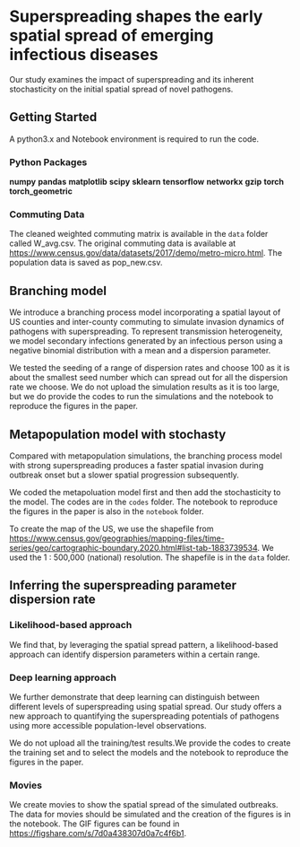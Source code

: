 # Superspreading shapes the early spatial spread of emerging infectious diseases

Our study examines the impact of superspreading and its inherent stochasticity on the initial spatial spread of novel pathogens. 

## Getting Started
A python3.x and Notebook environment is required to run the code.
### Python Packages
**numpy**
**pandas**
**matplotlib**
**scipy**
**sklearn**
**tensorflow**
**networkx**
**gzip**
**torch**
**torch_geometric**

### Commuting Data
The cleaned weighted commuting matrix is available in the `data` folder called W_avg.csv. The original commuting data is available at https://www.census.gov/data/datasets/2017/demo/metro-micro.html. The population data is saved as pop_new.csv. 

## Branching model  
We introduce a branching process model incorporating a spatial layout of US counties and inter-county commuting to simulate invasion dynamics of pathogens with superspreading. To represent transmission heterogeneity, we model secondary infections generated by an infectious person using a negative binomial distribution with a mean  and a dispersion parameter.

We tested the seeding of a range of dispersion rates and choose $100$ as it is about the smallest seed number which can spread out for all the dispersion rate we choose. We do not upload the simulation results as it is too large, but we do provide the codes to run the simulations and the notebook to reproduce the figures in the paper.

## Metapopulation model with stochasty
Compared with metapopulation simulations, the branching process model with strong superspreading produces a faster spatial invasion during outbreak onset but a slower spatial progression subsequently.

We coded the metapoluation model first and then add the stochasticity to the model. The codes are in the `codes` folder. The notebook to reproduce the figures in the paper is also in the `notebook` folder.

To create the map of the US, we use the shapefile from https://www.census.gov/geographies/mapping-files/time-series/geo/cartographic-boundary.2020.html#list-tab-1883739534. We used the 1 : 500,000 (national) resolution. The shapefile is in the `data` folder.

## Inferring the superspreading parameter dispersion rate

### Likelihood-based approach
We find that, by leveraging the spatial spread pattern, a likelihood-based approach can identify dispersion parameters within a certain range.
### Deep learning approach
We further demonstrate that deep learning can distinguish between different levels of superspreading using spatial spread. Our study offers a new approach to quantifying the superspreading potentials of pathogens using more accessible population-level observations.

We do not upload all the training/test results.We provide the codes to create the training set and to select the models and the notebook to reproduce the figures in the paper. 
### Movies
We create movies to show the spatial spread of the simulated outbreaks. The data for movies should be simulated and the creation of the figures is in the notebook. The GIF figures can be found in https://figshare.com/s/7d0a438307d0a7c4f6b1.
